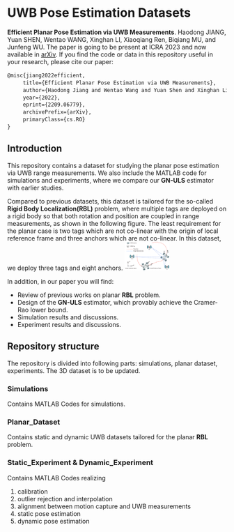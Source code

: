 # UWB Pose Estimation Datasets
**Efficient Planar Pose Estimation via UWB Measurements**. Haodong JIANG, Yuan SHEN, Wentao WANG, Xinghan LI, Xiaoqiang Ren, Biqiang MU, and Junfeng WU. The paper is going to be present at ICRA 2023 and now available in [arXiv](https://arxiv.org/abs/2209.06779). If you find the code or data in this repository useful in your research, please cite our paper:

 ```latex
@misc{jiang2022efficient,
      title={Efficient Planar Pose Estimation via UWB Measurements}, 
      author={Haodong Jiang and Wentao Wang and Yuan Shen and Xinghan Li and Xiaoqiang Ren and Biqiang Mu and Junfeng Wu},
      year={2022},
      eprint={2209.06779},
      archivePrefix={arXiv},
      primaryClass={cs.RO}
}
 ```

## Introduction
This repository contains a dataset for studying the planar pose estimation via UWB range measurements. We also include the MATLAB code for simulations and experiments, where we compare our **GN-ULS** estimator with earlier studies. 

Compared to previous datasets, this dataset is tailored for the so-called **Rigid Body Localization(RBL)** problem, where multiple tags are deployed on a rigid body so that both rotation and position are coupled in range measurements, as shown in the following figure. The least requirement for the planar case is two tags which are not co-linear with the origin of local reference frame and three anchors which are not co-linear. In this dataset, we deploy three tags and eight anchors.
<img src="Images\Planar RBL.jpg" alt="Planar Pose Estimation via Range Measurements" style="zoom:10%;" />

In addition, in our paper you will find:
- Review of previous works on planar **RBL** problem.
- Design of the **GN-ULS** estimator, which provably achieve the Cramer-Rao lower bound.
- Simulation results and discussions.
- Experiment results and discussions.

## Repository structure

The repository is divided into following parts: simulations, planar dataset, experiments. The 3D dataset is to be updated.

### Simulations

Contains MATLAB Codes for simulations.

### Planar_Dataset

Contains static and dynamic UWB datasets tailored for the planar **RBL** problem.

### Static_Experiment & Dynamic_Experiment

Contains MATLAB Codes realizing

1. calibration
2. outlier rejection and interpolation
3. alignment between motion capture and UWB measurements 
4. static pose estimation
5. dynamic pose estimation


